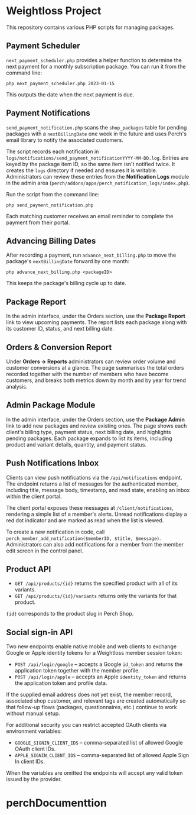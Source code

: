 # Weightloss Project

This repository contains various PHP scripts for managing packages.

## Payment Scheduler

`next_payment_scheduler.php` provides a helper function to determine the next payment
for a monthly subscription package. You can run it from the command line:

```
php next_payment_scheduler.php 2023-01-15
```

This outputs the date when the next payment is due.

## Payment Notifications

`send_payment_notification.php` scans the `shop_packages` table for
pending packages with a `nextBillingDate` one week in the future and uses
Perch's email library to notify the associated customers.

The script records each notification in `logs/notifications/send_payment_notificationYYYY-MM-DD.log`.
Entries are keyed by the package item ID, so the same item isn't notified
twice. It creates the `logs` directory if needed and ensures it is writable.
Administrators can
review these entries from the **Notification Logs** module in the admin area
(`perch/addons/apps/perch_notification_logs/index.php`).


Run the script from the command line:

```
php send_payment_notification.php
```

Each matching customer receives an email reminder to complete the payment
from their portal.

## Advancing Billing Dates

After recording a payment, run `advance_next_billing.php` to move the
package's `nextBillingDate` forward by one month:

```
php advance_next_billing.php <packageID>
```

This keeps the package's billing cycle up to date.

## Package Report

In the admin interface, under the Orders section, use the **Package Report** link to view upcoming payments. The report lists each package along with its customer ID, status, and next billing date.

## Orders & Conversion Report

Under **Orders → Reports** administrators can review order volume and customer conversions at a glance. The page summarises the total orders recorded together with the number of members who have become customers, and breaks both metrics down by month and by year for trend analysis.

## Admin Package Module

 In the admin interface, under the Orders section, use the **Package Admin** link to add new packages and review existing ones. The page shows each client's billing type, payment status, next billing date, and highlights pending packages. Each package expands to list its items, including product and variant details, quantity, and payment status.


## Push Notifications Inbox

Clients can view push notifications via the `/api/notifications` endpoint. The endpoint returns a list of messages for the authenticated member, including title, message body, timestamp, and read state, enabling an inbox within the client portal.

The client portal exposes these messages at `/client/notifications`, rendering a simple list of a member's alerts.
Unread notifications display a red dot indicator and are marked as read when the list is viewed.

To create a new notification in code, call `perch_member_add_notification($memberID, $title, $message)`.
Administrators can also add notifications for a member from the member edit screen in the control panel.

## Product API

- `GET /api/products/{id}` returns the specified product with all of its variants.
- `GET /api/products/{id}/variants` returns only the variants for that product.

`{id}` corresponds to the product slug in Perch Shop.

## Social sign-in API

Two new endpoints enable native mobile and web clients to exchange Google or Apple
identity tokens for a Weightloss member session token:

- `POST /api/login/google` – accepts a Google `id_token` and returns the
  application token together with the member profile.
- `POST /api/login/apple` – accepts an Apple `identity_token` and returns the
  application token and profile data.

If the supplied email address does not yet exist, the member record, associated
shop customer, and relevant tags are created automatically so that follow-up
flows (packages, questionnaires, etc.) continue to work without manual setup.

For additional security you can restrict accepted OAuth clients via environment
variables:

- `GOOGLE_SIGNIN_CLIENT_IDS` – comma-separated list of allowed Google OAuth
  client IDs.
- `APPLE_SIGNIN_CLIENT_IDS` – comma-separated list of allowed Apple Sign In
  client IDs.

When the variables are omitted the endpoints will accept any valid token issued
by the provider.

# perchDocumenttion
